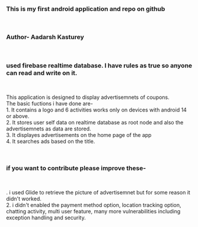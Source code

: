 <h3>This is my first android application and repo on github</h3><br>
<h3>Author- Aadarsh Kasturey</h3><br>
<h3>used firebase realtime database. I have rules as true so anyone can read and write on it.</h3><br>
<p>This application is designed to display advertisemnets of coupons.<br>
The basic fuctions i have done are-<br> 1. It contains a logo and 6 activities works only on devices with android 14 or above.<br> 2. It stores user self data on realtime database as root node and also the advertisemnets as data are stored. <br>3. It displayes advertisements on the home page of the app<br> 4. It searches ads based on the title.</p><br>
<h3>if you want to contribute please improve these-</h3><br><p>. i used Glide to retrieve the picture of advertisemnet but for some reason it didn't worked.<br>2. i didn't enabled the payment method option,  location tracking option, chatting activity, multi user feature, many more vulnerabilities including exception handling and security. </p>
